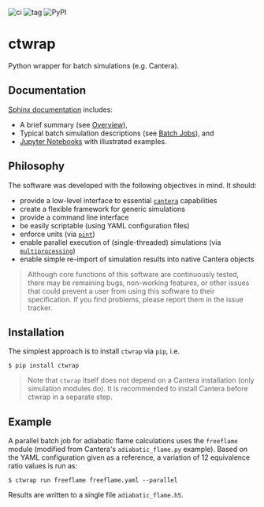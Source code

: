 ![ci](https://github.com/microcombustion/ctwrap/workflows/CI/badge.svg)
![tag](https://img.shields.io/github/v/tag/microcombustion/ctwrap)
![PyPI](https://img.shields.io/pypi/v/ctwrap?color=lightblue)

# ctwrap

Python wrapper for batch simulations (e.g. Cantera).

## Documentation

[Sphinx documentation](https://microcombustion.github.io/ctwrap/) includes:

* A brief summary (see [Overview](https://microcombustion.github.io/ctwrap/overview.html)),
* Typical batch simulation descriptions (see [Batch Jobs](https://microcombustion.github.io/ctwrap/pages/batch.html)), and
* [Jupyter Notebooks](https://microcombustion.github.io/ctwrap/examples/jupyter.html) with illustrated examples.

## Philosophy

The software was developed with the following objectives in mind. It should:

* provide a low-level interface to essential [`cantera`](https://cantera.org/)
  capabilities
* create a flexible framework for generic simulations
* provide a command line interface
* be easily scriptable (using YAML configuration files)
* enforce units (via [`pint`](https://pint.readthedocs.io/en/stable/))
* enable parallel execution of (single-threaded) simulations (via
  [`multiprocessing`](https://docs.python.org/3/library/multiprocessing.html))
* enable simple re-import of simulation results into native Cantera objects

> Although core functions of this software are continuously tested, there
  may be remaining bugs, non-working features, or other issues that could prevent a user from using this software to their specification. If you find problems, please report them in the issue tracker.

## Installation

The simplest approach is to install `ctwrap` via `pip`, i.e.

```
$ pip install ctwrap
```

> Note that `ctwrap` itself does not depend on a Cantera installation (only
  simulation modules do). It is recommended to install Cantera before ctwrap in a separate step.

## Example

A parallel batch job for adiabatic flame calculations uses the `freeflame` module (modified from Cantera's `adiabatic_flame.py` example). Based on the YAML configuration given as a reference, a variation of 12 equivalence ratio values is run as:

```
$ ctwrap run freeflame freeflame.yaml --parallel
```

Results are written to a single file `adiabatic_flame.h5`.
